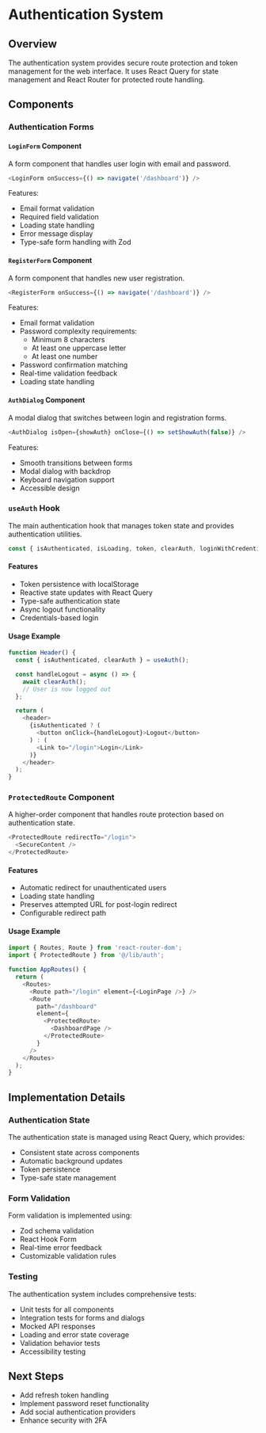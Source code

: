 # Authentication System

## Overview
The authentication system provides secure route protection and token management for the web interface. It uses React Query for state management and React Router for protected route handling.

## Components

### Authentication Forms

#### `LoginForm` Component
A form component that handles user login with email and password.

```typescript
<LoginForm onSuccess={() => navigate('/dashboard')} />
```

Features:
- Email format validation
- Required field validation
- Loading state handling
- Error message display
- Type-safe form handling with Zod

#### `RegisterForm` Component
A form component that handles new user registration.

```typescript
<RegisterForm onSuccess={() => navigate('/dashboard')} />
```

Features:
- Email format validation
- Password complexity requirements:
  - Minimum 8 characters
  - At least one uppercase letter
  - At least one number
- Password confirmation matching
- Real-time validation feedback
- Loading state handling

#### `AuthDialog` Component
A modal dialog that switches between login and registration forms.

```typescript
<AuthDialog isOpen={showAuth} onClose={() => setShowAuth(false)} />
```

Features:
- Smooth transitions between forms
- Modal dialog with backdrop
- Keyboard navigation support
- Accessible design

### `useAuth` Hook
The main authentication hook that manages token state and provides authentication utilities.

```typescript
const { isAuthenticated, isLoading, token, clearAuth, loginWithCredentials } = useAuth();
```

#### Features
- Token persistence with localStorage
- Reactive state updates with React Query
- Type-safe authentication state
- Async logout functionality
- Credentials-based login

#### Usage Example
```typescript
function Header() {
  const { isAuthenticated, clearAuth } = useAuth();

  const handleLogout = async () => {
    await clearAuth();
    // User is now logged out
  };

  return (
    <header>
      {isAuthenticated ? (
        <button onClick={handleLogout}>Logout</button>
      ) : (
        <Link to="/login">Login</Link>
      )}
    </header>
  );
}
```

### `ProtectedRoute` Component
A higher-order component that handles route protection based on authentication state.

```typescript
<ProtectedRoute redirectTo="/login">
  <SecureContent />
</ProtectedRoute>
```

#### Features
- Automatic redirect for unauthenticated users
- Loading state handling
- Preserves attempted URL for post-login redirect
- Configurable redirect path

#### Usage Example
```typescript
import { Routes, Route } from 'react-router-dom';
import { ProtectedRoute } from '@/lib/auth';

function AppRoutes() {
  return (
    <Routes>
      <Route path="/login" element={<LoginPage />} />
      <Route
        path="/dashboard"
        element={
          <ProtectedRoute>
            <DashboardPage />
          </ProtectedRoute>
        }
      />
    </Routes>
  );
}
```

## Implementation Details

### Authentication State
The authentication state is managed using React Query, which provides:
- Consistent state across components
- Automatic background updates
- Token persistence
- Type-safe state management

### Form Validation
Form validation is implemented using:
- Zod schema validation
- React Hook Form
- Real-time error feedback
- Customizable validation rules

### Testing
The authentication system includes comprehensive tests:
- Unit tests for all components
- Integration tests for forms and dialogs
- Mocked API responses
- Loading and error state coverage
- Validation behavior tests
- Accessibility testing

## Next Steps
- Add refresh token handling
- Implement password reset functionality
- Add social authentication providers
- Enhance security with 2FA
